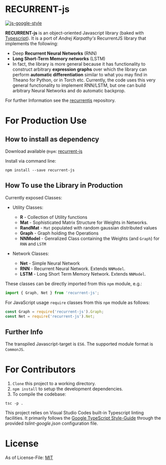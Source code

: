 # RECURRENT-js
[![js-google-style](https://img.shields.io/badge/code%20style-google-blue.svg)](https://google.github.io/styleguide/jsguide.html)

**RECURRENT-js** is an object-oriented Javascript library (baked with [Typescript](https://github.com/Microsoft/TypeScript)). It is a port of _Andrej Karpathy's_ RecurrentJS library that implements the following:

* Deep **Recurrent Neural Networks** (RNN) 
* **Long Short-Term Memory networks** (LSTM) 
* In fact, the library is more general because it has functionality to construct arbitrary **expression graphs** over which the library can perform **automatic differentiation** similar to what you may find in Theano for Python, or in Torch etc. Currently, the code uses this very general functionality to implement RNN/LSTM, but one can build arbitrary Neural Networks and do automatic backprop.

For further Information see the [recurrentjs](https://github.com/karpathy/recurrentjs) repository.

# For Production Use

## How to install as dependency

Download available `@npm`: [recurrent-js](https://www.npmjs.com/package/recurrent-js)

Install via command line:
```
npm install --save recurrent-js
```

## How To use the Library in Production

Currently exposed Classes:

* Utility Classes:
  * **R** - Collection of Utility functions
  * **Mat** - Sophisticated Matrix Structure for Weights in Networks.
  * **RandMat** - `Mat` populated with random gaussian distributed values
  * **Graph** - Graph holding the Operations
  * **NNModel** - Genralized Class containing the Weights (and `Graph`) for `RNN` and `LSTM` 

* Network Classes:
  * **Net** - Simple Neural Network
  * **RNN** - Recurrent Neural Network. Extends `NNModel`.
  * **LSTM** - Long Short Term Memory Network. Extends `NNModel`.

These classes can be directly imported from this `npm` module, e.g.:
```typescript
import { Graph, Net } from 'recurrent-js';
```

For JavaScript usage `require` classes from this `npm` module as follows:
```javascript
const Graph = require('recurrent-js').Graph;
const Net = require('recurrent-js').Net;
```

## Further Info

The transpiled Javascript-target is `ES6`. The supported module format is `CommonJS`.

# For Contributors

1. `Clone` this project to a working directory.
2. `npm install` to setup the development dependencies.
3. To compile the codebase:

```
tsc -p .
```

This project relies on Visual Studio Codes built-in Typescript linting facilities. It primarily follows the [Google TypeScript Style-Guide](https://github.com/google/ts-style) through the provided *tslint-google.json* configuration file.

# License

As of License-File: [MIT](LICENSE)
